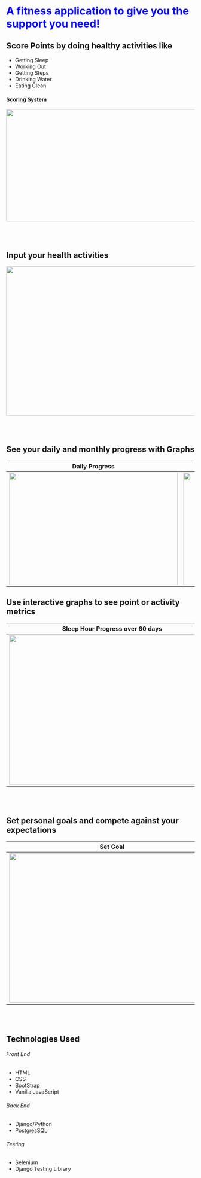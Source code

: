 <h1 style="color:blue">A fitness application to give you the support you need!</h1>

<h2> Score Points by doing healthy activities like </h2>
<ul>
 <li>Getting Sleep</li>
  <li>Working Out</li>
  <li>Getting Steps</li>
   <li>Drinking Water</li>
   <li>Eating Clean</li>
 </ul>
 
 <h4>Scoring System </h4>
 <image src='imageDocs/scoring.png'  width=750 height=300 /> 
 
 <br></br>
 <h2>Input your health activities </h2>
 <image src='imageDocs/inputPoints.png'  width=750 height=400 /> 

 <br></br>
 <h2>See your daily and monthly progress with Graphs </h2>
 
 Daily Progress |  Monthly Progress     
:-------------------------:|:-------------------------:
<image src='imageDocs/dailyPoints.png'  width=450 height=300 /> | <image src='imageDocs/monthGraph.png'  width=450 height=300 /> 

 <h2>Use interactive graphs to see point or activity metrics </h2>
 
 Sleep Hour Progress over 60 days |  Total Points over 7 days    
:-------------------------:|:-------------------------:
<image src='imageDocs/interactiveGraphSleepActivityMetric.png'  width=550 height=400 /> | <image src='imageDocs/interactiveGraphWeek.png'  width=550 height=400 /> 

 <br></br>
 <h2>Set personal goals and compete against your expectations </h2>
 
 Set Goal | Daily Goal with red goal line |  Entire Goal results    
:-------------------------:|:-------------------------:|:-------------------------:
<image src='imageDocs/setGoal.png'  width=550 height=400 /> | <image src='imageDocs/dailyGraphWithGoal.png'  width=550 height=400 /> | <image src='imageDocs/challengeGraph.png'  width=550 height=400 /> 


<br></br>
<h2> Technologies Used </h2>
<h6> Front End </h6>
<ul>
 <li>HTML</li>
 <li>CSS</li>
 <li>BootStrap</li>
 <li>Vanilla JavaScript</li>
 </ul>
 
 <h6> Back End </h6>
<ul>
 <li>Django/Python</li>
  <li>PostgresSQL</li>
 </ul>
 
<h6>Testing</h6>
<ul>
 <li>Selenium</li>
 <li>Django Testing Library</li>
 </ul>
